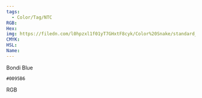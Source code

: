 ```yaml
---
tags:
  - Color/Tag/NTC
RGB:
Hex:
img: https://filedn.com/l0hpzxl1f01yT7GHxtF8cyk/Color%20Snake/standard_csv_to_svg/0095B6.svg
CMYK:
HSL:
Name:
---
```

Bondi Blue
```palette
#0095B6
```
RGB
